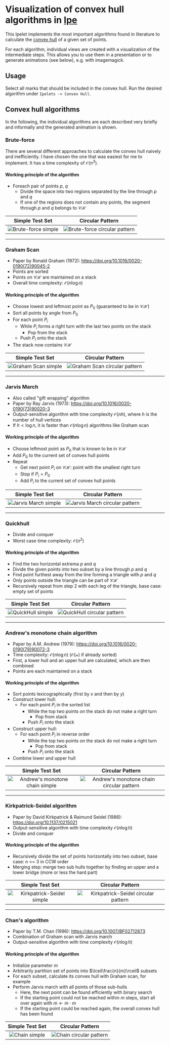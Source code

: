 # Visualization of convex hull algorithms in [Ipe](https://ipe.otfried.org/)

This Ipelet implements the most important algorithms found in literature to calculate the [convex hull](https://en.wikipedia.org/wiki/Convex_hull) of a given set of points.

For each algorithm, individual views are created with a visualization of the intermediate steps.
This allows you to use them in a presentation or to generate animations (see below), e.g. with imagemagick.

## Usage

Select all marks that should be included in the convex hull. Run the desired algorithm under `Ipelets -> Convex Hull`.

## Convex hull algorithms

In the following, the individual algorithms are each described very briefly and informally and the generated animation is shown.

### Brute-force

There are several different approaches to calculate the convex hull naively and inefficiently.
I have chosen the one that was easiest for me to implement. It has a time complexity of $\mathcal{O}(n^3)$.

#### Working principle of the algorithm

- Foreach pair of points $p$, $q$
  - Divide the space into two regions separated by the line through $p$ and $q$
  - If one of the regions does not contain any points, the segment through $p$ and $q$ belongs to $\mathcal{CH}$

| Simple Test Set | Circular Pattern |
| :-------------: | :--------------: |
| ![Brute-force simple](img/bruteforce_simple.gif) | ![Brute-force circular pattern](img/bruteforce_circular.gif) |

---

### Graham Scan

- Paper by Ronald Graham (1972): https://doi.org/10.1016/0020-0190(72)90045-2
- Points are sorted
- Points on $\mathcal{CH}$ are maintained on a stack
- Overall time complexity: $\mathcal{O}(n\log n)$

#### Working principle of the algorithm

- Choose lowest and leftmost point as $P_0$ (guaranteed to be in $\mathcal{CH}$)
- Sort all points by angle from $P_0$
- For each point $P_i$
  - While $P_i$ forms a right turn with the last two points on the stack
    - Pop from the stack
  - Push $P_i$ onto the stack
- The stack now contains $\mathcal{CH}$

| Simple Test Set | Circular Pattern |
| :-------------: | :--------------: |
| ![Graham Scan simple](img/graham_simple.gif) | ![Graham Scan circular pattern](img/graham_circular.gif) |

---

### Jarvis March

- Also called "gift wrapping" algorithm
- Paper by Ray Jarvis (1973): https://doi.org/10.1016/0020-0190(73)90020-3
- Output-sensitive algorithm with time complexity $\mathcal{O}(nh)$, where $h$ is the number of hull vertices
- If $h < \log n$, it is faster than $\mathcal{O}(n \log n)$ algorithms like Graham scan

#### Working principle of the algorithm

- Choose leftmost point as $P_0$ that is known to be in $\mathcal{CH}$
- Add $P_0$ to the current set of convex hull points
- Repeat
  - Get next point $P_i$ on $\mathcal{CH}$: point with the smallest right turn
  - Stop if $P_i = P_0$
  - Add $P_i$ to the current set of convex hull points

| Simple Test Set | Circular Pattern |
| :-------------: | :--------------: |
| ![Jarvis March simple](img/jarvis_simple.gif) | ![Jarvis March circular pattern](img/jarvis_circular.gif) |

---

### Quickhull

- Divide and conquer
- Worst case time complexity: $\mathcal{O}(n^2)$

#### Working principle of the algorithm

- Find the two horizontal extrema $p$ and $q$
- Divide the given points into two subset by a line through $p$ and $q$
- Find point furthest away from the line forming a triangle with $p$ and $q$
- Only points outside the triangle can be part of $\mathcal{CH}$
- Recursively repeat from step 2 with each leg of the triangle, base case: empty set of points

| Simple Test Set | Circular Pattern |
| :-------------: | :--------------: |
| ![QuickHull simple](img/quickhull_simple.gif) | ![QuickHull circular pattern](img/quickhull_circular.gif) |

---

### Andrew's monotone chain algorithm

- Paper by A.M. Andrew (1979): https://doi.org/10.1016/0020-0190(79)90072-3
- Time complexity: $\mathcal{O}(n\log n)$ ($\mathcal{O(n)}$ if already sorted)
- First, a lower hull and an upper hull are calculated, which are then combined
- Points are each maintained on a stack

#### Working principle of the algorithm

- Sort points lexicographically (first by $x$ and then by $y$)
- Construct lower hull:
  - For each point $P_i$ in the sorted list
    - While the top two points on the stack do not make a right turn
      - Pop from stack
    - Push $P_i$ onto the stack
- Construct upper hull:
  - For each point $P_i$ in reverse order
    - While the top two points on the stack do not make a right turn
      - Pop from stack
    - Push $P_i$ onto the stack
- Combine lower and upper hull

| Simple Test Set | Circular Pattern |
| :-------------: | :--------------: |
| ![Andrew's monotone chain simple](img/monotonchain_simple.gif) | ![Andrew's monotone chain circular pattern](img/monotonchain_circular.gif) |

---

### Kirkpatrick-Seidel algorithm

- Paper by David Kirkpatrick & Raimund Seidel (1986): https://doi.org/10.1137/0215021
- Output-sensitive algorithm with time complexity $\mathcal{O}(n \log h)$
- Divide and conquer

#### Working principle of the algorithm

- Recursively divide the set of points horizontally into two subset, base case: n <= 3 in CCW order
- Merging step: merge two sub hulls together by finding an upper and a lower bridge (more or less the hard part)

| Simple Test Set | Circular Pattern |
| :-------------: | :--------------: |
| ![Kirkpatrick-Seidel simple](img/kirkpatrickseidel_simple.gif) | ![Kirkpatrick-Seidel circular pattern](img/kirkpatrickseidel_circular.gif) |

---

### Chan's algorithm

- Paper by T.M. Chan (1996): https://doi.org/10.1007/BF02712873
- Combination of Graham scan with Jarvis march
- Output-sensitive algorithm with time complexity $\mathcal{O}(n \log h)$

#### Working principle of the algorithm

- Initialize parameter $m$
- Arbitrarily partition set of points into $\lceil\frac{n}{m}\rceil$ subsets
- For each subset, calculate its convex hull with Graham scan, for example
- Perform Jarvis march with all points of those sub-hulls
  - Here, the next point can be found efficiently with binary search
  - If the starting point could not be reached within $m$ steps, start all over again with $m \leftarrow m \cdot m$
  - If the starting point could be reached again, the overall convex hull has been found

| Simple Test Set | Circular Pattern |
| :-------------: | :--------------: |
| ![Chain simple](img/chan_simple.gif) | ![Chain circular pattern](img/chan_circular.gif) |
